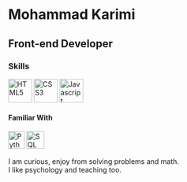 # Mohammad Karimi

## Front-end Developer

### Skills
<p align="left">
<img src="https://upload.wikimedia.org/wikipedia/commons/3/38/HTML5_Badge.svg" width="48" height="48" alt="HTML5" />
<img src="https://upload.wikimedia.org/wikipedia/commons/7/70/Devicon-css3-plain.svg" width="48" height="48" alt="CSS3" />
<img src="https://upload.wikimedia.org/wikipedia/commons/9/99/Unofficial_JavaScript_logo_2.svg" width="48" height="48" alt="Javascript" />
</p>

#### Familiar With
<p align="left">
<img src="https://upload.wikimedia.org/wikipedia/commons/c/c3/Python-logo-notext.svg" width="33" height="36" alt="Python" />
<img src="https://www.svgrepo.com/show/255832/sql.svg" width="36" height="36" alt="SQL" />
</p>

I am curious, enjoy from solving problems and math.<br>
I like psychology and teaching too.
